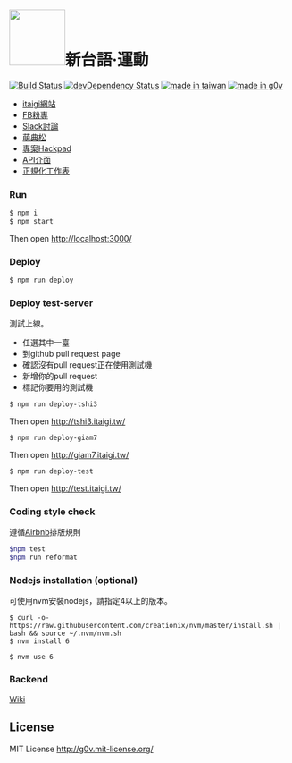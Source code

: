 <a href="https://itaigi.tw/"><img src="https://itaigi.tw/121c4ed080e9127a72d31ae85d1458fc.svg" width="100"></a>新台語·運動
===========
[![Build Status](https://travis-ci.org/g0v/itaigi.svg?branch=master)](https://travis-ci.org/g0v/itaigi)
[![devDependency Status](https://david-dm.org/g0v/itaigi/dev-status.svg)](https://david-dm.org/g0v/itaigi?type=dev)
[![made in taiwan](https://img.shields.io/badge/made%20in-taiwan-blue.svg)](https://itaigi.tw)
[![made in g0v](https://img.shields.io/badge/made%20in-g0v-B81C21.svg)](http://g0v.tw/en-US/)

* [itaigi網站](https://itaigi.tw)
* [FB粉專](https://www.facebook.com/ukauitaigi/)
* [Slack討論](https://g0v-tw.slack.com/messages/itaigi/)
* [萌典松](http://moe.kktix.cc/)
* [專案Hackpad](https://g0v.hackpad.tw/moed7ct-taigi-neologism)
* [API介面](http://docs.tai5uan5gian5gi2phing5thai5.apiary.io/#)
* [正規化工作表](https://docs.google.com/spreadsheets/d/1_sXX2CGJsfSUTg-r-RGc4ApU1fPUmuLc2DmUSy4y_Zk)

### Run

```bash
$ npm i
$ npm start
```

Then open <http://localhost:3000/>

### Deploy
```bash
$ npm run deploy
```

### Deploy test-server

測試上線。

* 任選其中一臺
* 到github pull request page
* 確認沒有pull request正在使用測試機
* 新增你的pull request
* 標記你要用的測試機

```bash
$ npm run deploy-tshi3
```
Then open <http://tshi3.itaigi.tw/>

```bash
$ npm run deploy-giam7
```

Then open <http://giam7.itaigi.tw/>

```bash
$ npm run deploy-test
```
Then open <http://test.itaigi.tw/>


### Coding style check

遵循[Airbnb](https://github.com/airbnb/javascript)排版規則

```bash
$npm test
$npm run reformat
```

### Nodejs installation (optional)

可使用nvm安裝nodejs，請指定4以上的版本。

```
$ curl -o- https://raw.githubusercontent.com/creationix/nvm/master/install.sh | bash && source ~/.nvm/nvm.sh
$ nvm install 6

$ nvm use 6
```

### Backend

[Wiki](https://github.com/g0v/itaigi/wiki)


License
-----------

MIT License <http://g0v.mit-license.org/>

